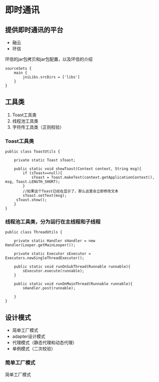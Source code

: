# 即时通讯 #
## 提供即时通讯的平台 ##

- 融云
- 环信


环信的jar包拷贝和jar包配置，以及环信的介绍

    sourceSets {
        main {
            jniLibs.srcDirs = ['libs']
        }
    }
## 工具类 ##

1. Toast工具类
2. 线程池工具类
3. 字符传工具类（正则校验）

### Toast工具类 ###
    public class ToastUtils {

    	private static Toast sToast;

    	public static void showToast(Context context, String msg){
       	 	if (sToast==null){
            	sToast = Toast.makeText(context.getApplicationContext(), msg, Toast.LENGTH_SHORT);
        	}
        	//如果这个Toast已经在显示了，那么这里会立即修改文本
        	sToast.setText(msg);
       	 sToast.show();
    	}
	}

### 线程池工具类，分为运行在主线程和子线程 ###
    public class ThreadUtils {

	    private static Handler sHandler = new Handler(Looper.getMainLooper());
	
	    private static Executor sExecutor = Executors.newSingleThreadExecutor();
	
	    public static void runOnSubThread(Runnable runnable){
	        sExecutor.execute(runnable);
	    }
	
	    public static void runOnMainThread(Runnable runnable){
	        sHandler.post(runnable);
	
	    }
	}

## 设计模式 ##

- 简单工厂模式
- adapter设计模式
- 代理模式（静态代理和动态代理）
- 单例模式（二次校验）

### 简单工厂模式 ###
简单工厂模式



